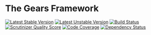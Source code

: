 # The Gears Framework


[![Latest Stable Version](https://poser.pugx.org/klathmon/gears/v/stable.png)](https://packagist.org/packages/klathmon/gears)
[![Latest Unstable Version](https://poser.pugx.org/klathmon/gears/v/unstable.png)](https://packagist.org/packages/klathmon/gears)
[![Build Status](https://travis-ci.org/Klathmon/Gears.png?branch=master)](https://travis-ci.org/Klathmon/Gears)
[![Scrutinizer Quality Score](https://scrutinizer-ci.com/g/Klathmon/Gears/badges/quality-score.png?s=32e0271721de8bd977058c85d97c60eb7e8f5b55)](https://scrutinizer-ci.com/g/Klathmon/Gears/)
[![Code Coverage](https://scrutinizer-ci.com/g/Klathmon/Gears/badges/coverage.png?s=de35076a9a55f181bd95d3fbf2dc3a279543e10a)](https://scrutinizer-ci.com/g/Klathmon/Gears/)
[![Dependency Status](https://www.versioneye.com/user/projects/52cead3eec13752ce2000051/badge.png)](https://www.versioneye.com/user/projects/52cead3eec13752ce2000051)
